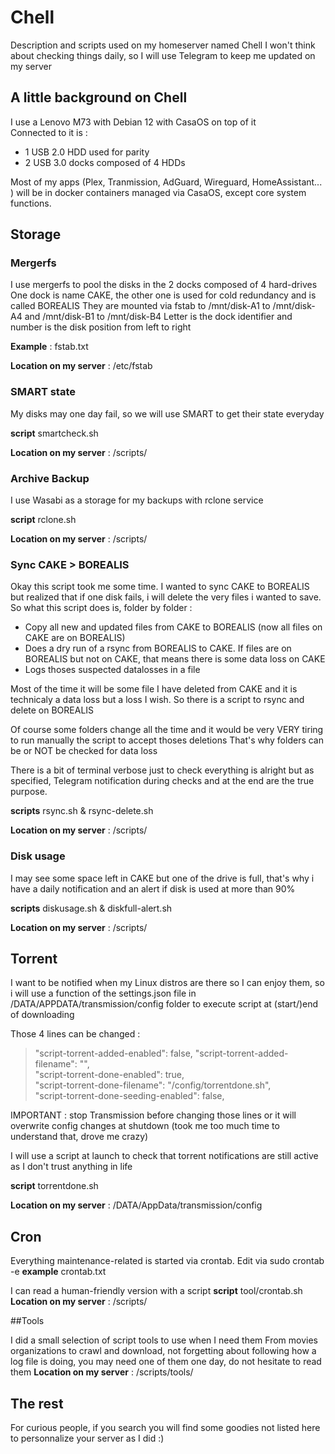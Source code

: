 # Chell
Description and scripts used on my homeserver named Chell
I won't think about checking things daily, so I will use Telegram to keep me updated on my server

## A little background on Chell
I use a Lenovo M73 with Debian 12 with CasaOS on top of it  
Connected to it is :
- 1 USB 2.0 HDD used for parity
- 2 USB 3.0 docks composed of 4 HDDs
  
Most of my apps (Plex, Tranmission, AdGuard, Wireguard, HomeAssistant... ) will be in docker containers managed via CasaOS, except core system functions.

## Storage
### Mergerfs
I use mergerfs to pool the disks in the 2 docks composed of 4 hard-drives
One dock is name CAKE, the other one is used for cold redundancy and is called BOREALIS
They are mounted via fstab to /mnt/disk-A1 to /mnt/disk-A4 and /mnt/disk-B1 to /mnt/disk-B4
Letter is the dock identifier and number is the disk position from left to right


**Example** : fstab.txt

**Location on my server** : /etc/fstab

### SMART state
My disks may one day fail, so we will use SMART to get their state everyday


**script** smartcheck.sh

**Location on my server** : /scripts/

### Archive Backup
I use Wasabi as a storage for my backups with rclone service


**script** rclone.sh

**Location on my server** : /scripts/

### Sync CAKE > BOREALIS
Okay this script took me some time.
I wanted to sync CAKE to BOREALIS but realized that if one disk fails, i will delete the very files i wanted to save.
So what this script does is, folder by folder : 
- Copy all new and updated files from CAKE to BOREALIS (now all files on CAKE are on BOREALIS)
- Does a dry run of a rsync from BOREALIS to CAKE. If files are on BOREALIS but not on CAKE, that means there is some data loss on CAKE
- Logs thoses suspected datalosses in a file
  
Most of the time it will be some file I have deleted from CAKE and it is technicaly a data loss but a loss I wish.
So there is a script to rsync and delete on BOREALIS

Of course some folders change all the time and it would be very VERY tiring to run manually the script to accept thoses deletions
That's why folders can be or NOT be checked for data loss

There is a bit of terminal verbose just to check everything is alright but as specified, Telegram notification during checks and at the end are the true purpose.


**scripts** rsync.sh & rsync-delete.sh

**Location on my server** : /scripts/

### Disk usage
I may see some space left in CAKE but one of the drive is full, that's why i have a daily notification and an alert if disk is used at more than 90%


**scripts** diskusage.sh & diskfull-alert.sh

**Location on my server** : /scripts/

## Torrent
I want to be notified when my Linux distros are there so I can enjoy them, so i will use a function of the settings.json file in /DATA/APPDATA/transmission/config folder to execute script at (start/)end of downloading

Those 4 lines can be changed :

>"script-torrent-added-enabled": false,
>"script-torrent-added-filename": "",  
>"script-torrent-done-enabled": true,  
>"script-torrent-done-filename": "/config/torrentdone.sh",  
>"script-torrent-done-seeding-enabled": false,

IMPORTANT : stop Transmission before changing those lines or it will overwrite config changes at shutdown (took me too much time to understand that, drove me crazy)

I will use a script at launch to check that torrent notifications are still active as I don't trust anything in life


**script** torrentdone.sh

**Location on my server** : /DATA/AppData/transmission/config


## Cron
Everything maintenance-related is started via crontab. 
Edit via 
  sudo crontab -e
**example** crontab.txt

I can read a human-friendly version with a script
**script** tool/crontab.sh
**Location on my server** : /scripts/

##Tools

I did a small selection of script tools to use when I need them
From movies organizations to crawl and download, not forgetting about following how a log file is doing, you may need one of them one day, do not hesitate to read them
**Location on my server** : /scripts/tools/

## The rest

For curious people, if you search you will find some goodies not listed here to personnalize your server as I did :)

